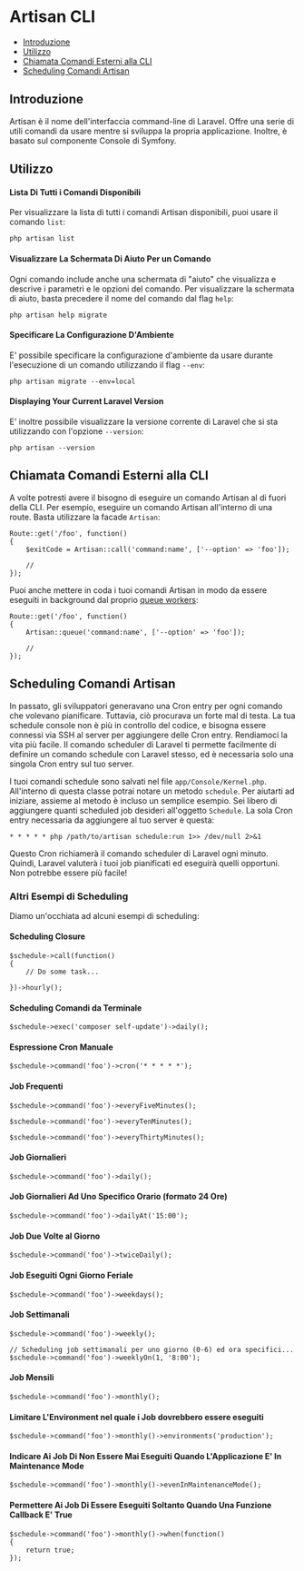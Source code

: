 # Artisan CLI

- [Introduzione](#introduzione)
- [Utilizzo](#utilizzo)
- [Chiamata Comandi Esterni alla CLI](#chiamata-comandi-esterni-alla-cli)
- [Scheduling Comandi Artisan](#scheduling-comandi-artisan)

<a name="introduzione"></a>
## Introduzione

Artisan è il nome dell'interfaccia command-line di Laravel. Offre una serie di utili comandi da usare mentre si sviluppa la propria applicazione. Inoltre, è basato sul componente Console di Symfony.

<a name="utilizzo"></a>
## Utilizzo

#### Lista Di Tutti i Comandi Disponibili

Per visualizzare la lista di tutti i comandi Artisan disponibili, puoi usare il comando `list`:

	php artisan list

#### Visualizzare La Schermata Di Aiuto Per un Comando

Ogni comando include anche una schermata di "aiuto" che visualizza e descrive i parametri e le opzioni del comando. Per visualizzare la schermata di aiuto, basta precedere il nome del comando dal flag `help`:

	php artisan help migrate

#### Specificare La Configurazione D'Ambiente

E' possibile specificare la configurazione d'ambiente da usare durante l'esecuzione di un comando utilizzando il flag  `--env`:

	php artisan migrate --env=local

#### Displaying Your Current Laravel Version

E' inoltre possibile visualizzare la versione corrente di Laravel che si sta utilizzando con l'opzione `--version`:

	php artisan --version

<a name="chiamata-comandi-esterni-alla-cli"></a>
## Chiamata Comandi Esterni alla CLI

A volte potresti avere il bisogno di eseguire un comando Artisan al di fuori della CLI. Per esempio, eseguire un comando Artisan all'interno di una route. Basta utilizzare la facade `Artisan`:

	Route::get('/foo', function()
	{
		$exitCode = Artisan::call('command:name', ['--option' => 'foo']);

		//
	});

Puoi anche mettere in coda i tuoi comandi Artisan in modo da essere eseguiti in background dal proprio [queue workers](/docs/master/queues):

	Route::get('/foo', function()
	{
		Artisan::queue('command:name', ['--option' => 'foo']);

		//
	});

<a name="scheduling-comandi-artisan"></a>
## Scheduling Comandi Artisan

In passato, gli sviluppatori generavano una Cron entry per ogni comando che volevano pianificare. Tuttavia, ciò procurava un forte mal di testa. La tua schedule console non è più in controllo del codice, e bisogna essere connessi via SSH al server per aggiungere delle Cron entry. Rendiamoci la vita più facile. Il comando scheduler di Laravel ti permette facilmente di definire un comando schedule con Laravel stesso, ed è necessaria solo una singola Cron entry sul tuo server.

I tuoi comandi schedule sono salvati nel file `app/Console/Kernel.php`. All'interno di questa classe potrai notare un metodo `schedule`. Per aiutarti ad iniziare, assieme al metodo è incluso un semplice esempio. Sei libero di aggiungere quanti scheduled job desideri all'oggetto `Schedule`. La sola Cron entry necessaria da aggiungere al tuo server è questa:

	* * * * * php /path/to/artisan schedule:run 1>> /dev/null 2>&1

Questo Cron richiamerà il comando scheduler di Laravel ogni minuto. Quindi, Laravel valuterà i tuoi job pianificati ed eseguirà quelli opportuni. Non potrebbe essere più facile!

### Altri Esempi di Scheduling

Diamo un'occhiata ad alcuni esempi di scheduling:

#### Scheduling Closure

	$schedule->call(function()
	{
		// Do some task...

	})->hourly();

#### Scheduling Comandi da Terminale

	$schedule->exec('composer self-update')->daily();

#### Espressione Cron Manuale

	$schedule->command('foo')->cron('* * * * *');

#### Job Frequenti

	$schedule->command('foo')->everyFiveMinutes();

	$schedule->command('foo')->everyTenMinutes();

	$schedule->command('foo')->everyThirtyMinutes();

#### Job Giornalieri

	$schedule->command('foo')->daily();

#### Job Giornalieri Ad Uno Specifico Orario (formato 24 Ore)

	$schedule->command('foo')->dailyAt('15:00');

#### Job Due Volte al Giorno

	$schedule->command('foo')->twiceDaily();

#### Job Eseguiti Ogni Giorno Feriale

	$schedule->command('foo')->weekdays();

#### Job Settimanali

	$schedule->command('foo')->weekly();

	// Scheduling job settimanali per uno giorno (0-6) ed ora specifici...
	$schedule->command('foo')->weeklyOn(1, '8:00');

#### Job Mensili

	$schedule->command('foo')->monthly();

#### Limitare L'Environment nel quale i Job dovrebbero essere eseguiti

	$schedule->command('foo')->monthly()->environments('production');

#### Indicare Ai Job Di Non Essere Mai Eseguiti Quando L'Applicazione E' In Maintenance Mode

	$schedule->command('foo')->monthly()->evenInMaintenanceMode();

#### Permettere Ai Job Di Essere Eseguiti Soltanto Quando Una Funzione Callback E' True

	$schedule->command('foo')->monthly()->when(function()
	{
		return true;
	});
